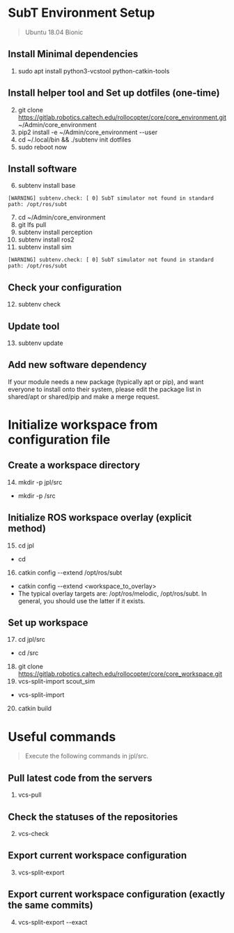 # SubT Environment Setup
> Ubuntu 18.04 Bionic

## Install Minimal dependencies
1. sudo apt install python3-vcstool python-catkin-tools

## Install helper tool and Set up dotfiles (one-time)
2. git clone https://gitlab.robotics.caltech.edu/rollocopter/core/core_environment.git ~/Admin/core_environment
3. pip2 install -e ~/Admin/core_environment --user
4. cd ~/.local/bin && ./subtenv init dotfiles
5. sudo reboot now

## Install software
6. subtenv install base
```
[WARNING] subtenv.check: [ 0] SubT simulator not found in standard path: /opt/ros/subt
```
7. cd ~/Admin/core_environment
8. git lfs pull
9. subtenv install perception
10. subtenv install ros2
11. subtenv install sim 
```
[WARNING] subtenv.check: [ 0] SubT simulator not found in standard path: /opt/ros/subt
```

## Check your configuration
12. subtenv check

## Update tool
13. subtenv update

## Add new software dependency
If your module needs a new package (typically apt or pip), and want everyone to install onto their system, please edit the package list in shared/apt or shared/pip and make a merge request.



# Initialize workspace from configuration file

## Create a workspace directory
14. mkdir -p jpl/src
 - mkdir -p <workspace>/src
  
## Initialize ROS workspace overlay (explicit method)
15. cd jpl
 - cd <workspace>
16. catkin config --extend /opt/ros/subt
 - catkin config --extend <workspace_to_overlay>
 - The typical overlay targets are: /opt/ros/melodic, /opt/ros/subt. In general, you should use the latter if it exists.

## Set up workspace
17. cd jpl/src
 - cd <workspace>/src
18. git clone https://gitlab.robotics.caltech.edu/rollocopter/core/core_workspace.git
19. vcs-split-import scout_sim
 -  vcs-split-import <config>
20. catkin build



# Useful commands
> Execute the following commands in jpl/src.

## Pull latest code from the servers
1. vcs-pull

## Check the statuses of the repositories
2. vcs-check

## Export current workspace configuration
3. vcs-split-export

## Export current workspace configuration (exactly the same commits)
4. vcs-split-export --exact
